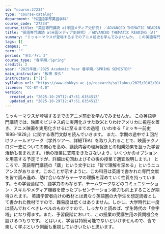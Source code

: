 ```yaml
---
id: "course:27234"
type: "course-catalog"
department: "外国語学部英語学科"
course_code: "27234"
course_title: "英語専門講読 a(米国メディア史研究) ／ADVANCED THEMATIC READING (A)"
title: "英語専門講読 a(米国メディア史研究) ／ADVANCED THEMATIC READING (A)"
summary: "ミッキーマウスが登場するまでのアニメ前史を学んでみませんか。 この英語専門講読では、映画をビジネス的に実用化させた欧米とりわけアメリカに視座を置き、アニメ映画を実用化させるに至るまでの過程（いわゆる「ミッキー前史 1898-1928」）に関…"
tags: []
campus: ""
term: ""
period: "金3／Fri 3"
course_type: "春学期／Spring"
credits: 2
year: "2025年度／2025 Academic Year 春学期／SPRING SEMESTER"
main_instructor: "板場 良久"
instructors: ["[]"]
syllabus_url: "https://www.dokkyo.ac.jp/research/syllabus/2025/0102/0102_27234_ja_JP.html"
license: "CC-BY-4.0"
version:
  created_at: "2025-10-29T12:47:51.635451Z"
  updated_at: "2025-10-29T12:47:51.635451Z"
---
```

ミッキーマウスが登場するまでのアニメ前史を学んでみませんか。 この英語専門講読では、映画をビジネス的に実用化させた欧米とりわけアメリカに視座を置き、アニメ映画を実用化させるに至るまでの過程（いわゆる「ミッキー前史 1898-1928」）に関する専門文献を読んでいきます。 また、学期の途中で１回だけフィールドワーク（学外ツアー、詳細TBA）を取り入れることで、映画テクノロジー史についての関心を高め、講読内容の理解促進との相乗効果を狙った学習活動も含まれます。（他の授業に支障をきたさないよう、いくつかのオプションを用意する予定ですが、詳細は初回およびその後の授業で適宜説明します。） ところで、英語専門講読の「講」という文字には「皆で理解を深める」というニュアンスがあります。このことが示すように、この科目は英語で書かれた専門文献を皆で読み進め、助け合いながらテーマの理解を深めていく性質を持っています。その学習過程で、語学力のみならず、チームワークなどのコミュニケーション・スキルやメディア機器を使ったプレゼンテーション能力も向上することが期待されます。 英語学習者向けの教材とは異なり英語圏の大学生を想定読者として書かれた教材ですので、難易度は低くはありません。しかし、大学時代に一度は読んでおくべきレベルのものですので、しっかりと読めば、学生時代の「金字塔」になり得ます。また、予習段階において、この授業の受講生用の質問機会を設けるつもりです。 とはいえ、学習は持続可能でないといけませんので、皆で楽しく学ぶという側面も重視していきいたいと思います。
